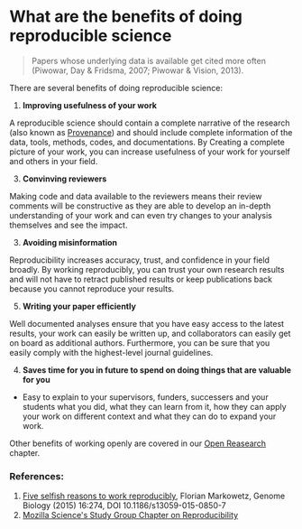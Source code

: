 # What are the benefits of doing reproducible science

> Papers whose underlying data is available get cited more often (Piwowar, Day & Fridsma, 2007; Piwowar & Vision, 2013).

There are several benefits of doing reproducible science:

1. **Improving usefulness of your work**

A reproducible science should contain a complete narrative of the research (also known as [Provenance](https://en.wikipedia.org/wiki/Provenance)) and should include complete information of the data, tools, methods, codes, and documentations. By Creating a complete picture of your work, you can increase usefulness of your work for yourself and others in your field.

3. **Convinving reviewers**

Making code and data available to the reviewers means their review comments will be constructive as they are able to develop an in-depth understanding of your work and can even try changes to your analysis themselves and see the impact.

3. **Avoiding misinformation**

Reproducibility increases accuracy, trust, and confidence in your field broadly. By working reproducibly, you can trust your own research results and will not have to retract published results or keep publications back because you cannot reproduce your results. 

5. **Writing your paper efficiently**

Well documented analyses ensure that you have easy access to the latest results, your work can easily be written up, and collaborators can easily get on board as additional authors. Furthermore, you can be sure that you easily comply with the highest-level journal guidelines.

4. **Saves time for you in future to spend on doing things that are valuable for you**

- Easy to explain to your supervisors, funders, successers and your students what you did, what they can learn from it, how they can apply your work on different context and what they can do to expand your work.

Other benefits of working openly are covered in our [Open Reasearch](../open_research/open_research) chapter.

### References:

1. [Five selfish reasons to work reproducibly](https://genomebiology.biomedcentral.com/track/pdf/10.1186/s13059-015-0850-7), Florian Markowetz, Genome Biology (2015) 16:274, DOI 10.1186/s13059-015-0850-7
2. [Mozilla Science's Study Group Chapter on Reproducibility](https://mozillascience.github.io/study-group-orientation/4.3-repro.html)